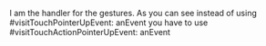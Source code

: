 I am the handler for the gestures.As you can see instead of using #visitTouchPointerUpEvent: anEvent you have to use #visitTouchActionPointerUpEvent: anEvent